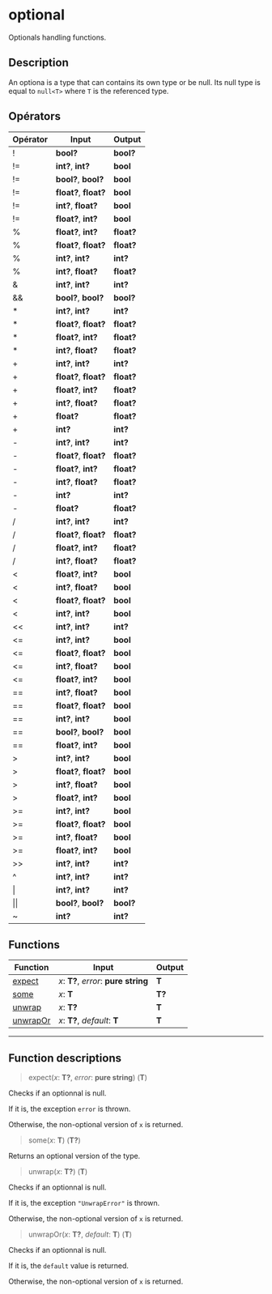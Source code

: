 # optional

Optionals handling functions.
## Description
An optiona is a type that can contains its own type or be null.
Its null type is equal to `null<T>` where `T` is the referenced type.

## Opérators
|Opérator|Input|Output|
|-|-|-|
|!|**bool?**|**bool?**|
|!=|**int?**, **int?**|**bool**|
|!=|**bool?**, **bool?**|**bool**|
|!=|**float?**, **float?**|**bool**|
|!=|**int?**, **float?**|**bool**|
|!=|**float?**, **int?**|**bool**|
|%|**float?**, **int?**|**float?**|
|%|**float?**, **float?**|**float?**|
|%|**int?**, **int?**|**int?**|
|%|**int?**, **float?**|**float?**|
|&|**int?**, **int?**|**int?**|
|&&|**bool?**, **bool?**|**bool?**|
|*|**int?**, **int?**|**int?**|
|*|**float?**, **float?**|**float?**|
|*|**float?**, **int?**|**float?**|
|*|**int?**, **float?**|**float?**|
|+|**int?**, **int?**|**int?**|
|+|**float?**, **float?**|**float?**|
|+|**float?**, **int?**|**float?**|
|+|**int?**, **float?**|**float?**|
|+|**float?**|**float?**|
|+|**int?**|**int?**|
|-|**int?**, **int?**|**int?**|
|-|**float?**, **float?**|**float?**|
|-|**float?**, **int?**|**float?**|
|-|**int?**, **float?**|**float?**|
|-|**int?**|**int?**|
|-|**float?**|**float?**|
|/|**int?**, **int?**|**int?**|
|/|**float?**, **float?**|**float?**|
|/|**float?**, **int?**|**float?**|
|/|**int?**, **float?**|**float?**|
|<|**float?**, **int?**|**bool**|
|<|**int?**, **float?**|**bool**|
|<|**float?**, **float?**|**bool**|
|<|**int?**, **int?**|**bool**|
|<<|**int?**, **int?**|**int?**|
|<=|**int?**, **int?**|**bool**|
|<=|**float?**, **float?**|**bool**|
|<=|**int?**, **float?**|**bool**|
|<=|**float?**, **int?**|**bool**|
|==|**int?**, **float?**|**bool**|
|==|**float?**, **float?**|**bool**|
|==|**int?**, **int?**|**bool**|
|==|**bool?**, **bool?**|**bool**|
|==|**float?**, **int?**|**bool**|
|>|**int?**, **int?**|**bool**|
|>|**float?**, **float?**|**bool**|
|>|**int?**, **float?**|**bool**|
|>|**float?**, **int?**|**bool**|
|>=|**int?**, **int?**|**bool**|
|>=|**float?**, **float?**|**bool**|
|>=|**int?**, **float?**|**bool**|
|>=|**float?**, **int?**|**bool**|
|>>|**int?**, **int?**|**int?**|
|^|**int?**, **int?**|**int?**|
|\||**int?**, **int?**|**int?**|
|\|\||**bool?**, **bool?**|**bool?**|
|~|**int?**|**int?**|
## Functions
|Function|Input|Output|
|-|-|-|
|[expect](#func_0)|*x*: **T?**, *error*: **pure string**|**T**|
|[some](#func_1)|*x*: **T**|**T?**|
|[unwrap](#func_2)|*x*: **T?**|**T**|
|[unwrapOr](#func_3)|*x*: **T?**, *default*: **T**|**T**|


***
## Function descriptions

<a id="func_0"></a>
> expect(*x*: **T?**, *error*: **pure string**) (**T**)

Checks if an optionnal is null.

If it is, the exception `error` is thrown.

Otherwise, the non-optional version of `x` is returned.

<a id="func_1"></a>
> some(*x*: **T**) (**T?**)

Returns an optional version of the type.

<a id="func_2"></a>
> unwrap(*x*: **T?**) (**T**)

Checks if an optionnal is null.

If it is, the exception `"UnwrapError"` is thrown.

Otherwise, the non-optional version of `x` is returned.

<a id="func_3"></a>
> unwrapOr(*x*: **T?**, *default*: **T**) (**T**)

Checks if an optionnal is null.

If it is, the `default` value is returned.

Otherwise, the non-optional version of `x` is returned.

